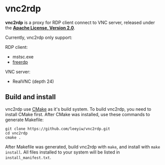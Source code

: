 # vnc2rdp

**vnc2rdp** is a proxy for RDP client connect to VNC server, released under the [**Apache License, Version 2.0**](http://www.apache.org/licenses/LICENSE-2.0).

Currently, vnc2rdp only support:

RDP client:

* mstsc.exe
* [freerdp](http://www.freerdp.com/)

VNC server:

* RealVNC (depth 24)

## Build and install

vnc2rdp use [CMake](http://www.cmake.org/) as it's build system. To build vnc2rdp, you need to install CMake first. After CMake was installed, use these commands to generate Makefile:

```
git clone https://github.com/leeyiw/vnc2rdp.git
cd vnc2rdp
cmake .
```

After Makefile was generated, build vnc2rdp with `make`, and install with `make install`. All files installed to your system will be listed in `install_manifest.txt`.
